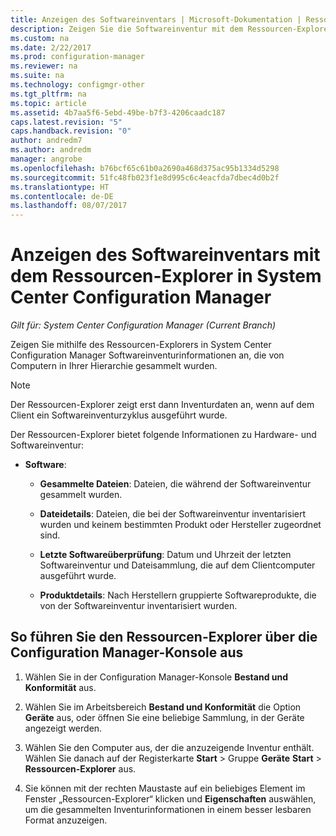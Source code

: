 ```yaml
---
title: Anzeigen des Softwareinventars | Microsoft-Dokumentation | Ressourcen-Explorer
description: Zeigen Sie die Softwareinventur mit dem Ressourcen-Explorer in System Center Configuration Manager an.
ms.custom: na
ms.date: 2/22/2017
ms.prod: configuration-manager
ms.reviewer: na
ms.suite: na
ms.technology: configmgr-other
ms.tgt_pltfrm: na
ms.topic: article
ms.assetid: 4b7aa5f6-5ebd-49be-b7f3-4206caadc187
caps.latest.revision: "5"
caps.handback.revision: "0"
author: andredm7
ms.author: andredm
manager: angrobe
ms.openlocfilehash: b76bcf65c61b0a2690a468d375ac95b1334d5298
ms.sourcegitcommit: 51fc48fb023f1e8d995c6c4eacfda7dbec4d0b2f
ms.translationtype: HT
ms.contentlocale: de-DE
ms.lasthandoff: 08/07/2017
---
```

# <a name="how-to-use-resource-explorer-to-view-software-inventory-in-system-center-configuration-manager"></a>Anzeigen des Softwareinventars mit dem Ressourcen-Explorer in System Center Configuration Manager

*Gilt für: System Center Configuration Manager (Current Branch)*

Zeigen Sie mithilfe des Ressourcen-Explorers in System Center Configuration Manager Softwareinventurinformationen an, die von Computern in Ihrer Hierarchie gesammelt wurden.  

> [!NOTE]  
>  Der Ressourcen-Explorer zeigt erst dann Inventurdaten an, wenn auf dem Client ein Softwareinventurzyklus ausgeführt wurde.  

 Der Ressourcen-Explorer bietet folgende Informationen zu Hardware- und Softwareinventur:  

-   **Software**:  

    -   **Gesammelte Dateien**: Dateien, die während der Softwareinventur gesammelt wurden.  

    -   **Dateidetails**: Dateien, die bei der Softwareinventur inventarisiert wurden und keinem bestimmten Produkt oder Hersteller zugeordnet sind.  

    -   **Letzte Softwareüberprüfung**: Datum und Uhrzeit der letzten Softwareinventur und Dateisammlung, die auf dem Clientcomputer ausgeführt wurde.  

    -   **Produktdetails**: Nach Herstellern gruppierte Softwareprodukte, die von der Softwareinventur inventarisiert wurden.  

## <a name="to-run-resource-explorer-from-the-configuration-manager-console"></a>So führen Sie den Ressourcen-Explorer über die Configuration Manager-Konsole aus  

1.  Wählen Sie in der Configuration Manager-Konsole **Bestand und Konformität** aus.

2.  Wählen Sie im Arbeitsbereich **Bestand und Konformität** die Option **Geräte** aus, oder öffnen Sie eine beliebige Sammlung, in der Geräte angezeigt werden.  

3.  Wählen Sie den Computer aus, der die anzuzeigende Inventur enthält. Wählen Sie danach auf der Registerkarte **Start** > Gruppe **Geräte** **Start** > **Ressourcen-Explorer** aus.

4.  Sie können mit der rechten Maustaste auf ein beliebiges Element im Fenster „Ressourcen-Explorer“ klicken und **Eigenschaften** auswählen, um die gesammelten Inventurinformationen in einem besser lesbaren Format anzuzeigen.  
 
